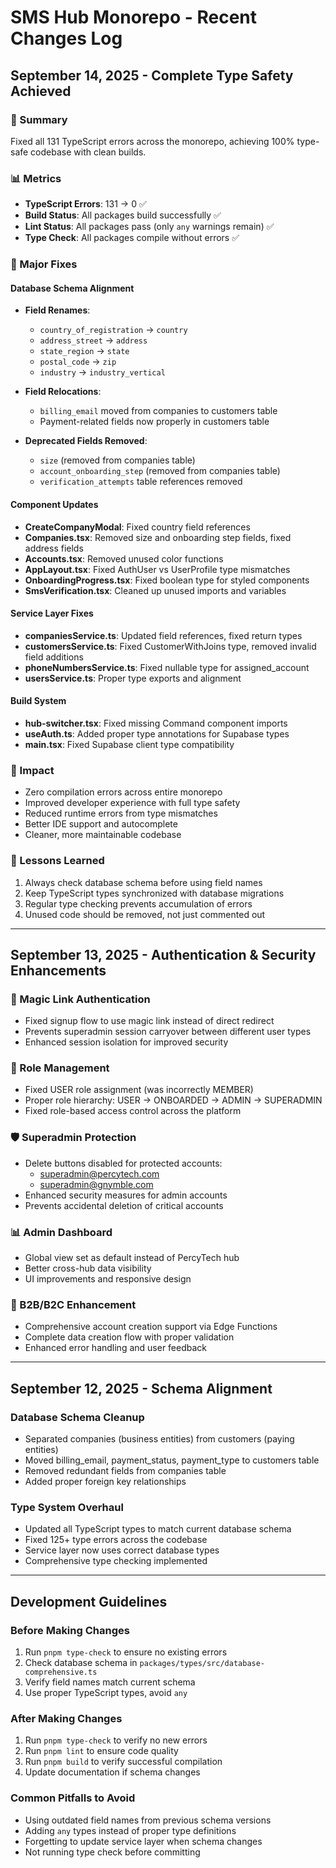 # SMS Hub Monorepo - Recent Changes Log

## September 14, 2025 - Complete Type Safety Achieved

### 🎯 Summary
Fixed all 131 TypeScript errors across the monorepo, achieving 100% type-safe codebase with clean builds.

### 📊 Metrics
- **TypeScript Errors**: 131 → 0 ✅
- **Build Status**: All packages build successfully ✅
- **Lint Status**: All packages pass (only `any` warnings remain) ✅
- **Type Check**: All packages compile without errors ✅

### 🔧 Major Fixes

#### Database Schema Alignment
- **Field Renames**:
  - `country_of_registration` → `country`
  - `address_street` → `address`
  - `state_region` → `state`
  - `postal_code` → `zip`
  - `industry` → `industry_vertical`

- **Field Relocations**:
  - `billing_email` moved from companies to customers table
  - Payment-related fields now properly in customers table

- **Deprecated Fields Removed**:
  - `size` (removed from companies table)
  - `account_onboarding_step` (removed from companies table)
  - `verification_attempts` table references removed

#### Component Updates
- **CreateCompanyModal**: Fixed country field references
- **Companies.tsx**: Removed size and onboarding step fields, fixed address fields
- **Accounts.tsx**: Removed unused color functions
- **AppLayout.tsx**: Fixed AuthUser vs UserProfile type mismatches
- **OnboardingProgress.tsx**: Fixed boolean type for styled components
- **SmsVerification.tsx**: Cleaned up unused imports and variables

#### Service Layer Fixes
- **companiesService.ts**: Updated field references, fixed return types
- **customersService.ts**: Fixed CustomerWithJoins type, removed invalid field additions
- **phoneNumbersService.ts**: Fixed nullable type for assigned_account
- **usersService.ts**: Proper type exports and alignment

#### Build System
- **hub-switcher.tsx**: Fixed missing Command component imports
- **useAuth.ts**: Added proper type annotations for Supabase types
- **main.tsx**: Fixed Supabase client type compatibility

### 🚀 Impact
- Zero compilation errors across entire monorepo
- Improved developer experience with full type safety
- Reduced runtime errors from type mismatches
- Better IDE support and autocomplete
- Cleaner, more maintainable codebase

### 📝 Lessons Learned
1. Always check database schema before using field names
2. Keep TypeScript types synchronized with database migrations
3. Regular type checking prevents accumulation of errors
4. Unused code should be removed, not just commented out

---

## September 13, 2025 - Authentication & Security Enhancements

### 🔐 Magic Link Authentication
- Fixed signup flow to use magic link instead of direct redirect
- Prevents superadmin session carryover between different user types
- Enhanced session isolation for improved security

### 👤 Role Management
- Fixed USER role assignment (was incorrectly MEMBER)
- Proper role hierarchy: USER → ONBOARDED → ADMIN → SUPERADMIN
- Fixed role-based access control across the platform

### 🛡️ Superadmin Protection
- Delete buttons disabled for protected accounts:
  - superadmin@percytech.com
  - superadmin@gnymble.com
- Enhanced security measures for admin accounts
- Prevents accidental deletion of critical accounts

### 📊 Admin Dashboard
- Global view set as default instead of PercyTech hub
- Better cross-hub data visibility
- UI improvements and responsive design

### 🏢 B2B/B2C Enhancement
- Comprehensive account creation support via Edge Functions
- Complete data creation flow with proper validation
- Enhanced error handling and user feedback

---

## September 12, 2025 - Schema Alignment

### Database Schema Cleanup
- Separated companies (business entities) from customers (paying entities)
- Moved billing_email, payment_status, payment_type to customers table
- Removed redundant fields from companies table
- Added proper foreign key relationships

### Type System Overhaul
- Updated all TypeScript types to match current database schema
- Fixed 125+ type errors across the codebase
- Service layer now uses correct database types
- Comprehensive type checking implemented

---

## Development Guidelines

### Before Making Changes
1. Run `pnpm type-check` to ensure no existing errors
2. Check database schema in `packages/types/src/database-comprehensive.ts`
3. Verify field names match current schema
4. Use proper TypeScript types, avoid `any`

### After Making Changes
1. Run `pnpm type-check` to verify no new errors
2. Run `pnpm lint` to ensure code quality
3. Run `pnpm build` to verify successful compilation
4. Update documentation if schema changes

### Common Pitfalls to Avoid
- Using outdated field names from previous schema versions
- Adding `any` types instead of proper type definitions
- Forgetting to update service layer when schema changes
- Not running type check before committing
